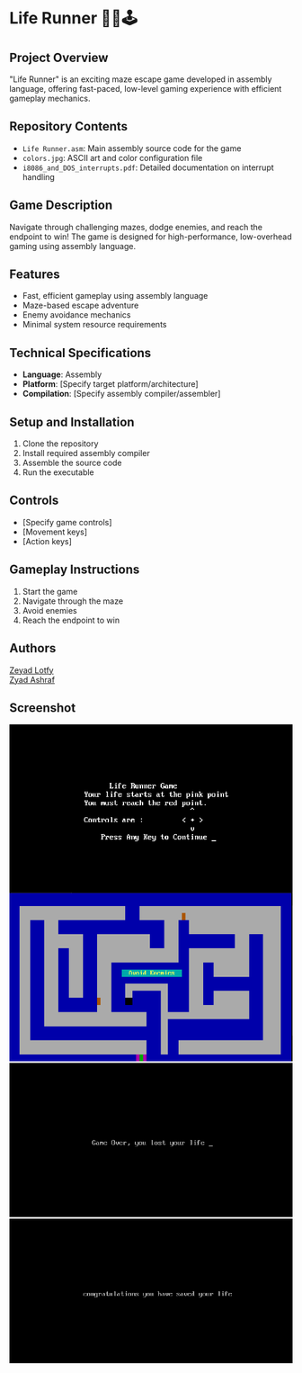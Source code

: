 # Life Runner 🏃‍♂️🕹️

## Project Overview
"Life Runner" is an exciting maze escape game developed in assembly language, offering fast-paced, low-level gaming experience with efficient gameplay mechanics.

## Repository Contents
- `Life Runner.asm`: Main assembly source code for the game
- `colors.jpg`: ASCII art and color configuration file
- `i8086_and_DOS_interrupts.pdf`: Detailed documentation on interrupt handling

## Game Description
Navigate through challenging mazes, dodge enemies, and reach the endpoint to win! The game is designed for high-performance, low-overhead gaming using assembly language.

## Features
- Fast, efficient gameplay using assembly language
- Maze-based escape adventure
- Enemy avoidance mechanics
- Minimal system resource requirements

## Technical Specifications
- **Language**: Assembly
- **Platform**: [Specify target platform/architecture]
- **Compilation**: [Specify assembly compiler/assembler]

## Setup and Installation
1. Clone the repository
2. Install required assembly compiler
3. Assemble the source code
4. Run the executable


## Controls
- [Specify game controls]
- [Movement keys]
- [Action keys]

## Gameplay Instructions
1. Start the game
2. Navigate through the maze
3. Avoid enemies
4. Reach the endpoint to win

## Authors
[Zeyad Lotfy](https://github.com/zeyadlotfy)
<br/>
[Zyad Ashraf](https://github.com/Z-Ash0)


## Screenshot

  <img src="https://github.com/zeyadlotfy/Life-Runner/blob/main/screen_Game/screen1.png" align="center" alt="screen1" />
  <img src="https://github.com/zeyadlotfy/Life-Runner/blob/main/screen_Game/screen2.png" alt="screen1" />
  <img src="https://github.com/zeyadlotfy/Life-Runner/blob/main/screen_Game/screen3.png" alt="screen1" />
  <img src="https://github.com/zeyadlotfy/Life-Runner/blob/main/screen_Game/screen4.png" alt="screen1" />
